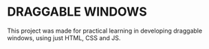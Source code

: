 # DRAGGABLE WINDOWS

This project was made for practical learning in developing draggable windows, using just HTML, CSS and JS.
